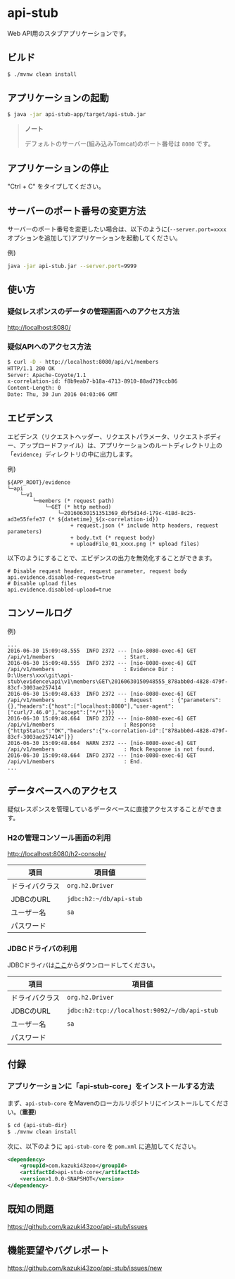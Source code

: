 # api-stub

Web API用のスタブアプリケーションです。

## ビルド

```bash
$ ./mvnw clean install
```

## アプリケーションの起動

```bash
$ java -jar api-stub-app/target/api-stub.jar
```

> **ノート**
> 
> デフォルトのサーバー(組み込みTomcat)のポート番号は `8080` です。

## アプリケーションの停止

"Ctrl + C" をタイプしてください。

## サーバーのポート番号の変更方法

サーバーのポート番号を変更したい場合は、以下のように(`--server.port=xxxx` オプションを追加して)アプリケーションを起動してください。

例)

```bash
java -jar api-stub.jar --server.port=9999
```

## 使い方

### 疑似レスポンスのデータの管理画面へのアクセス方法

[http://localhost:8080/](http://localhost:8080/)

### 疑似APIへのアクセス方法

```bash
$ curl -D - http://localhost:8080/api/v1/members
HTTP/1.1 200 OK
Server: Apache-Coyote/1.1
x-correlation-id: f8b9eab7-b18a-4713-8910-88ad719ccb86
Content-Length: 0
Date: Thu, 30 Jun 2016 04:03:06 GMT

```

## エビデンス

エビデンス（リクエストヘッダー、リクエストパラメータ、リクエストボディー、アップロードファイル）は、アプリケーションのルートディレクトリ上の「`evidence`」ディレクトリの中に出力します。

例)

```text
${APP_ROOT}/evidence
└─api
    └─v1
        └─members (* request path)
            └─GET (* http method)
                └─20160630151351369_dbf5d14d-179c-418d-8c25-ad3e55fefe37 (* ${datetime}_${x-correlation-id})
                    + request.json (* include http headers, request parameters)
                    + body.txt (* request body)
                    + uploadFile_01_xxxx.png (* upload files)
```

以下のようにすることで、エビデンスの出力を無効化することができます。

```properties
# Disable request header, request parameter, request body
api.evidence.disabled-request=true
# Disable upload files
api.evidence.disabled-upload=true
```

## コンソールログ

例)

```text
...
2016-06-30 15:09:48.555  INFO 2372 --- [nio-8080-exec-6] GET /api/v1/members                      : Start.
2016-06-30 15:09:48.555  INFO 2372 --- [nio-8080-exec-6] GET /api/v1/members                      : Evidence Dir : D:\Users\xxx\git\api-stub\evidence\api\v1\members\GET\20160630150948555_878abb0d-4828-479f-83cf-3003ae257414
2016-06-30 15:09:48.633  INFO 2372 --- [nio-8080-exec-6] GET /api/v1/members                      : Request      : {"parameters":{},"headers":{"host":["localhost:8080"],"user-agent":["curl/7.46.0"],"accept":["*/*"]}}
2016-06-30 15:09:48.664  INFO 2372 --- [nio-8080-exec-6] GET /api/v1/members                      : Response     : {"httpStatus":"OK","headers":{"x-correlation-id":["878abb0d-4828-479f-83cf-3003ae257414"]}}
2016-06-30 15:09:48.664  WARN 2372 --- [nio-8080-exec-6] GET /api/v1/members                      : Mock Response is not found.
2016-06-30 15:09:48.664  INFO 2372 --- [nio-8080-exec-6] GET /api/v1/members                      : End.
...
```

## データベースへのアクセス

疑似レスポンスを管理しているデータベースに直接アクセスすることができます。

### H2の管理コンソール画面の利用

[http://localhost:8080/h2-console/](http://localhost:8080/h2-console/)

| 項目 | 項目値 |
| ---- | ----- |
| ドライバクラス | `org.h2.Driver` |
| JDBCのURL | `jdbc:h2:~/db/api-stub` |
| ユーザー名 | `sa` |
| パスワード | |

### JDBCドライバの利用

JDBCドライバは[ここ](http://repo2.maven.org/maven2/com/h2database/h2/1.4.191/h2-1.4.191.jar)からダウンロードしてください。

| 項目 | 項目値 |
| ---- | ----- |
| ドライバクラス | `org.h2.Driver` |
| JDBCのURL | `jdbc:h2:tcp://localhost:9092/~/db/api-stub` |
| ユーザー名 | `sa` |
| パスワード | |


## 付録

### アプリケーションに「api-stub-core」をインストールする方法

まず、`api-stub-core` をMavenのローカルリポジトリにインストールしてください。(**重要**)

```bash
$ cd {api-stub-dir}
$ ./mvnw clean install
```

次に、以下のように `api-stub-core` を `pom.xml` に追加してください。

```xml
<dependency>
    <groupId>com.kazuki43zoo</groupId>
    <artifactId>api-stub-core</artifactId>
    <version>1.0.0-SNAPSHOT</version>
</dependency>
```

## 既知の問題

https://github.com/kazuki43zoo/api-stub/issues

## 機能要望やバグレポート

https://github.com/kazuki43zoo/api-stub/issues/new

